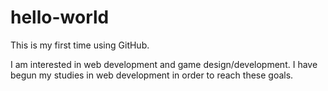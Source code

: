 # hello-world
This is my first time using GitHub.

I am interested in web development and game design/development. I have begun my studies in web development in order to reach these goals.
